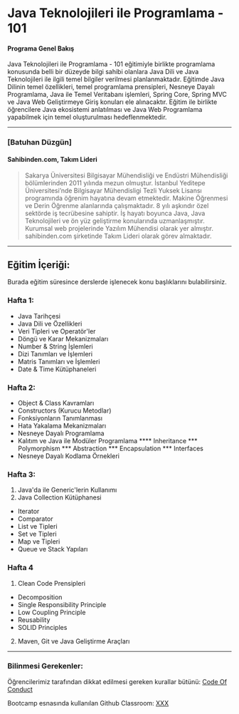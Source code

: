 # Java Teknolojileri ile Programlama - 101

#### Programa Genel Bakış

Java Teknolojileri ile Programlama - 101 eğitimiyle birlikte programlama konusunda belli bir düzeyde bilgi sahibi olanlara Java Dili ve Java Teknolojileri ile ilgili temel bilgiler verilmesi planlanmaktadır. Eğitimde Java Dilinin temel özellikleri, temel programlama prensipleri, Nesneye Dayalı Programlama, Java ile Temel Veritabanı işlemleri, Spring Core, Spring MVC ve Java Web Geliştirmeye Giriş konuları ele alınacaktır. Eğitim ile birlikte öğrencilere Java ekosistemi anlatılması ve Java Web Programlama yapabilmek için temel oluşturulması hedeflenmektedir.

---

### [Batuhan Düzgün]

#### Sahibinden.com, Takım Lideri

> Sakarya Üniversitesi Bilgisayar Mühendisliği ve Endüstri Mühendisliği bölümlerinden 2011 yılında mezun olmuştur. İstanbul Yeditepe Üniversitesi’nde Bilgisayar Mühendisligi Tezli Yuksek Lisansı programında öğrenim hayatına devam etmektedir. Makine Öğrenmesi ve Derin Öğrenme alanlarında çalışmaktadır. 8 yılı aşkındır özel sektörde iş tecrübesine sahiptir. İş hayatı boyunca Java, Java Teknolojileri ve ön yüz geliştirme konularında uzmanlaşmıştır. Kurumsal web projelerinde Yazılım Mühendisi olarak yer almıştır. sahibinden.com şirketinde Takım Lideri olarak görev almaktadır.

---

## Eğitim İçeriği:

Burada eğitim süresince derslerde işlenecek konu başlıklarını bulabilirsiniz. 

### Hafta 1: 
* Java Tarihçesi
* Java Dili ve Özellikleri
* Veri Tipleri ve Operatör'ler
* Döngü ve Karar Mekanizmaları
* Number & String İşlemleri
* Dizi Tanımları ve İşlemleri
* Matris Tanımları ve İşlemleri
* Date & Time Kütüphaneleri

### Hafta 2: 
* Object & Class Kavramları
* Constructors (Kurucu Metodlar)
* Fonksiyonların Tanımlanması
* Hata Yakalama Mekanizmaları
* Nesneye Dayalı Programlama
* Kalıtım ve Java ile Modüler Programlama
 **** Inheritance
 *** Polymorphism
 *** Abstraction
 *** Encapsulation
 *** Interfaces
* Nesneye Dayalı Kodlama Örnekleri

### Hafta 3:
1. Java'da ile Generic'lerin Kullanımı
2. Java Collection Kütüphanesi
 * Iterator
 * Comparator
 * List ve Tipleri
 * Set ve Tipleri
 * Map ve Tipleri
 * Queue ve Stack Yapıları
 
### Hafta 4
1. Clean Code Prensipleri
 * Decomposition
 * Single Responsibility Principle
 * Low Coupling Principle
 * Reusability
 * SOLID Principles
2. Maven, Git ve Java Geliştirme Araçları

---

### Bilinmesi Gerekenler:

Öğrencilerimiz tarafından dikkat edilmesi gereken kurallar bütünü: [Code Of Conduct](https://github.com/Kodluyoruz/Code-Of-Conduct)
 
 Bootcamp esnasında kullanılan Github Classroom: [XXX](#BURAYA-GITHUB-CLASSROOM-LINKİ-GELECEK)
